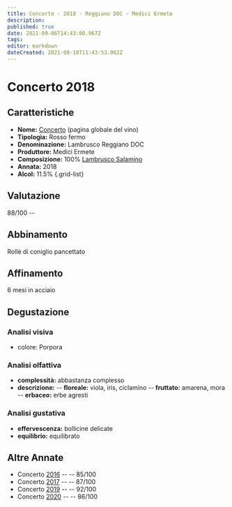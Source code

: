 ```yaml
---
title: Concerto - 2018 - Reggiano DOC - Medici Ermete
description: 
published: true
date: 2021-09-06T14:43:00.967Z
tags: 
editor: markdown
dateCreated: 2021-08-18T11:43:53.062Z
---
```


# Concerto 2018

## Caratteristiche
- **Nome:** <span id="nome">[Concerto](/vini/Italia/Emilia/Medici-Ermete/Concerto/scheda-globale)</span> (pagina globale del vino) 
- **Tipologia:** Rosso fermo
- **Denominazione:** <span id="denominazione">Lambrusco Reggiano DOC</span> 
- **Produttore:** <span id="cantina">Medici Ermete</span> 
- **Composizione:** <span id="vitigno">100% [Lambrusco Salamino](/vitigni/Italia/bacca-nera/lambrusco-salamino)</span>
- **Annata:** <span id="annata">2018</span>
- **Alcol:** 11.5%
{.grid-list}

## Valutazione

<span id="punteggio">88/100</span> -- <span class="valutazione"><span class="star-3"></span></span>

## Abbinamento
Rollè di coniglio pancettato

## Affinamento
6 mesi in acciaio 

## Degustazione

### Analisi visiva
- colore: Porpora

### Analisi olfattiva

<div class="vini" id="concerto"></div>
<div class="olfattiva-testo">

- **complessità:**  <span id="complessitaVino">abbastanza complesso</span>
- **descrizione:** 
  -- **<span id="florealeInput">floreale</span>:** viola, iris, ciclamino
  -- **<span id="fruttatoInput">fruttato</span>:** amarena, mora
  -- **<span id="vegetaleInput">erbaceo</span>:** erbe agresti

</div>

### Analisi gustativa
- **effervescenza:** bollicine delicate
- **equilibrio:** equilibrato

## Altre Annate
- Concerto [2016](/vini/Italia/Emilia/Medici-Ermete/Concerto/2016) -- <span class="star-3"></span> -- 85/100
- Concerto [2017](/vini/Italia/Emilia/Medici-Ermete/Concerto/2017) -- <span class="star-3"></span> -- 87/100
- Concerto [2019](/vini/Italia/Emilia/Medici-Ermete/Concerto/2019) -- <span class="star-5"></span> -- 92/100
- Concerto [2020](/vini/Italia/Emilia/Medici-Ermete/Concerto/2020) -- <span class="star-3"></span> -- 86/100
